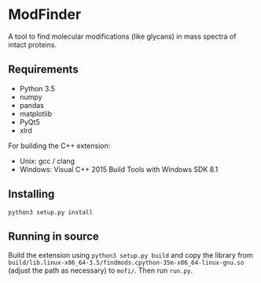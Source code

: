 # ModFinder

A tool to find molecular modifications (like glycans)
in mass spectra of intact proteins.

## Requirements

* Python 3.5
* numpy
* pandas
* matplotlib
* PyQt5
* xlrd

For building the C++ extension:

* Unix: gcc / clang
* Windows: Visual C++ 2015 Build Tools with Windows SDK 8.1

## Installing

    python3 setup.py install

## Running in source

Build the extension using `python3 setup.py build` and copy the library from
`build/lib.linux-x86_64-3.5/findmods.cpython-35m-x86_64-linux-gnu.so` (adjust
the path as necessary) to `mofi/`. Then run `run.py`.